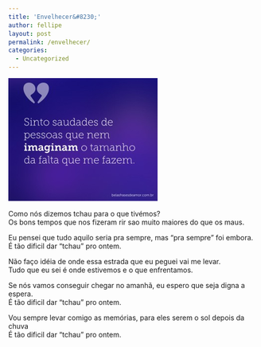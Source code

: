 ```yaml
---
title: 'Envelhecer&#8230;'
author: fellipe
layout: post
permalink: /envelhecer/
categories:
  - Uncategorized
---
```

[<img alt="frases-sobre-a-saudade-8" src="/img/posts/2014/11/frases-sobre-a-saudade-8-300x247.jpg" width="300" height="247" />][1]

Como nós dizemos tchau para o que tivémos?  
Os bons tempos que nos fizeram rir sao muito maiores do que os maus.

Eu pensei que tudo aquilo seria pra sempre, mas &#8220;pra sempre&#8221; foi embora.  
É tão dificil dar &#8220;tchau&#8221; pro ontem.

Não faço idéia de onde essa estrada que eu peguei vai me levar.  
Tudo que eu sei é onde estivemos e o que enfrentamos.

Se nós vamos conseguir chegar no amanhã, eu espero que seja digna a espera.  
<span style="font-size: 1em;">É tão dificil dar &#8220;tchau&#8221; pro ontem.</span>

Vou sempre levar comigo as memórias, para eles serem o sol depois da chuva  
É tão dificil dar &#8220;tchau&#8221; pro ontem.

&nbsp;

 [1]: /img/posts/2014/11/frases-sobre-a-saudade-8.jpg